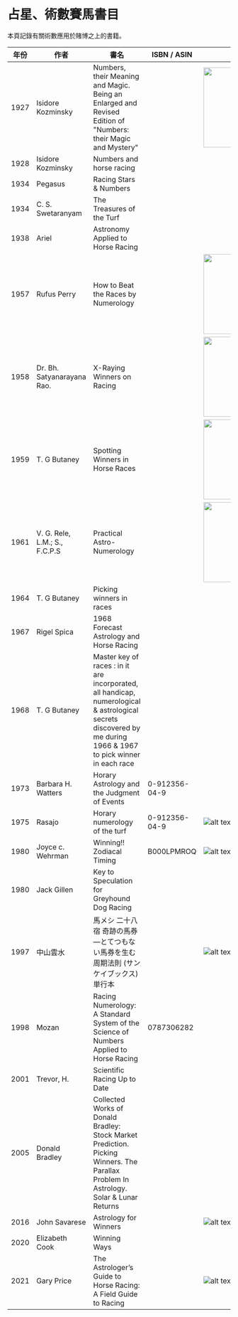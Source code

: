 # 占星、術數賽馬書目

本頁記錄有關術數應用於賭博之上的書籍。

| 年份          | 作者           | 書名                                           | ISBN / ASIN     |   Cover      |
| ------------- | ------------- | --------------------------------------------- | ------------- |------------- |
| 1927     | Isidore Kozminsky         | Numbers, their Meaning and Magic. Being an Enlarged and Revised Edition of "Numbers: their Magic and Mystery"            |   |  <img src="https://pictures.abebooks.com/inventory/30576087798.jpg" width="180" />   |
| 1928     | 	Isidore Kozminsky     | Numbers and horse racing               |               |              |
| 1934     |  Pegasus         | Racing Stars & Numbers       |              |     ||     |
| 1934     | C. S. Swetaranyam         | The Treasures of the Turf       |              |     |
| 1938     | Ariel          | Astronomy Applied to Horse Racing               |               |              |
| 1957     | Rufus Perry    |  How to Beat the Races by Numerology      |              |  <img src="https://images-na.ssl-images-amazon.com/images/I/51EEKyrWFcL._SY291_BO1,204,203,200_QL40_FMwebp_.jpg" width="180" />   |
| 1958     | Dr. Bh. Satyanarayana Rao.      |   X-Raying Winners on Racing      |              |   <img src="image/x-rayingwinners.jpg" width="180" />  |
| 1959     |  T. G Butaney     |  Spotting Winners in Horse Races     |              |   <img src="https://cdn.shopify.com/s/files/1/2183/7201/products/IMG_9089.jpg" width="180" />   |
| 1961     |  V. G. Rele, L.M.; S., F.C.P.S         | Practical Astro-Numerology          |       |  <img src="https://images-na.ssl-images-amazon.com/images/I/41SxoAGv1+L._SX373_BO1,204,203,200_.jpg" width="180" />   |
| 1964     |  T. G Butaney        | Picking winners in races         |       |     |
| 1967     | Rigel Spica   |  1968 Forecast Astrology and Horse Racing     |              |     |
| 1968     |  T. G Butaney  |  Master key of races : in it are incorporated, all handicap, numerological & astrological secrets discovered by me during 1966 & 1967 to pick winner in each race    |              |     |
| 1973     | Barbara H. Watters          | Horary Astrology and the Judgment of Events          |   0-912356-04-9   |       |
| 1975     | Rasajo         | Horary numerology of the turf          |   0-912356-04-9   |  ![alt text](http://2.bp.blogspot.com/-VpwvVDIpyqU/UIU0ZmW-7aI/AAAAAAAAABQ/rOW3fB_GGRk/s1600/HORARY+NUMEROLOGY+OF+THE+TURF.jpg)     |
| 1980     | Joyce c. Wehrman     |  Winning!! Zodiacal Timing   |   B000LPMROQ | ![alt text](https://images-na.ssl-images-amazon.com/images/I/51V3tr-nfJL._SY291_BO1,204,203,200_QL40_FMwebp_.jpg)  |
| 1980     | Jack Gillen          | Key to Speculation for Greyhound Dog Racing          |              |     |
| 1997    |  中山雲水   |   馬メシ 二十八宿 奇跡の馬券―とてつもない馬券を生む周期法則 (サンケイブックス) 単行本 |  | ![alt text](https://images-na.ssl-images-amazon.com/images/I/51009YiwKoL._SX354_BO1,204,203,200_.jpg)   |
| 1998    | 	Mozan     | Racing Numerology: A Standard System of the Science of Numbers Applied to Horse Racing   | 0787306282        |   |
| 2001    | 	Trevor, H.    | Scientific Racing Up to Date   |       |   |
| 2005    | 	Donald Bradley | Collected Works of Donald Bradley: Stock Market Prediction. Picking Winners. The Parallax Problem In Astrology. Solar & Lunar Returns  |       |   |
| 2016    | 	John Savarese     | Astrology for Winners  |        | ![alt text](https://images-na.ssl-images-amazon.com/images/I/41gMid18SuL._SX356_BO1,204,203,200_.jpg)   |
| 2020    | 	Elizabeth Cook   | Winning Ways  |        |   |
| 2021     | Gary Price |  The Astrologer’s Guide to Horse Racing: A Field Guide to Racing  |  | ![alt text](https://images-na.ssl-images-amazon.com/images/I/518uq1vzB9L._SY291_BO1,204,203,200_QL40_FMwebp_.jpg) | 

